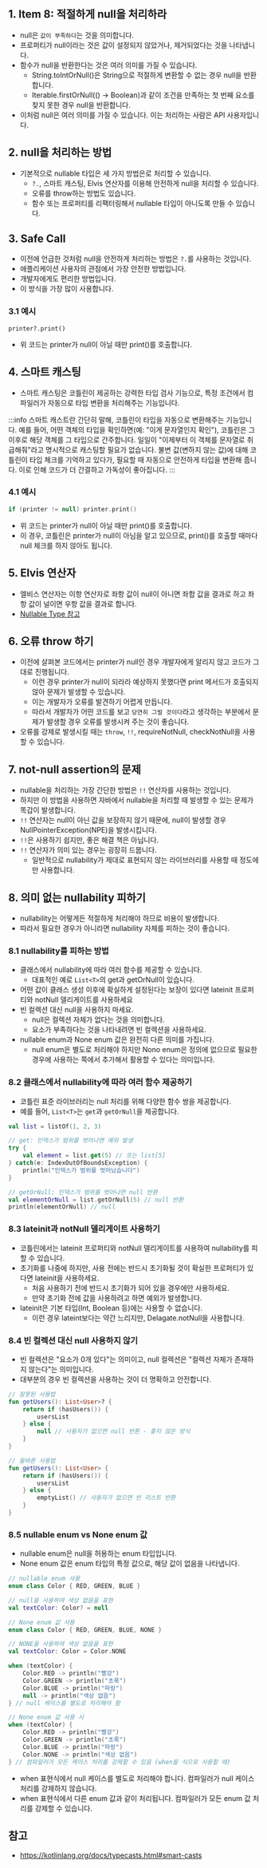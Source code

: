 ## 1. Item 8: 적절하게 null을 처리하라

- null은 `값이 부족하다`는 것을 의미합니다.
- 프로퍼티가 null이라는 것은 값이 설정되지 않았거나, 제거되었다는 것을 나타냅니다.
- 함수가 null을 반환한다는 것은 여러 의미를 가질 수 있습니다.
	- String.toIntOrNull()은 String으로 적절하게 변환할 수 없는 경우 null을 반환합니다.
	- Iterable.firstOrNull(() -> Boolean)과 같이 조건을 만족하는 첫 번째 요소를 찾지 못한 경우 null을 반환합니다.
- 이처럼 null은 여러 의미를 가질 수 있습니다. 이는 처리하는 사람은 API 사용자입니다.

## 2. null을 처리하는 방법

- 기본적으로 nullable 타입은 세 가지 방법은로 처리할 수 있습니다.
	- `?.`, 스마트 캐스팅, Elvis 연산자를 이용해 안전하게 null을 처리할 수 있습니다.
	- 오류를 throw하는 방법도 있습니다.
	- 함수 또는 프로퍼티를 리팩터링해서 nullable 타입이 아니도록 만들 수 있습니다.

## 3. Safe Call

- 이전에 언급한 것처럼 null을 안전하게 처리하는 방법은 `?.`를 사용하는 것입니다.
- 애플리케이션 사용자의 관점에서 가장 안전한 방법입니다.
- 개발자에게도 편리한 방법입니다.
- 이 방식을 가장 많이 사용합니다.

### 3.1 예시

```koltlin
printer?.print()
```

- 위 코드는 printer가 null이 아닐 때만 print()를 호출합니다.

## 4. 스마트 캐스팅

- 스마트 캐스팅은 코틀린이 제공하는 강력한 타입 검사 기능으로, 특정 조건에서 컴파일러가 자동으로 타입 변환을 처리해주는 기능입니다.

:::info
스마트 캐스트란 간단히 말해, 코틀린이 타입을 자동으로 변환해주는 기능입니다.
예를 들어, 어떤 객체의 타입을 확인하면(예: "이게 문자열인지 확인"), 코틀린은 그 이후로 해당 객체를 그 타입으로 간주합니다. 일일이 "이제부터 이 객체를 문자열로 취급해줘"라고 명시적으로 캐스팅할 필요가
없습니다.
불변 값(변하지 않는 값)에 대해 코틀린이 타입 체크를 기억하고 있다가, 필요할 때 자동으로 안전하게 타입을 변환해 줍니다. 이로 인해 코드가 더 간결하고 가독성이 좋아집니다.
:::

### 4.1 예시

```kotlin
if (printer != null) printer.print()
```

- 위 코드는 printer가 null이 아닐 때만 print()를 호출합니다.
- 이 경우, 코틀린은 printer가 null이 아님을 알고 있으므로, print()를 호출할 때마다 null 체크를 하지 않아도 됩니다.

## 5. Elvis 연산자

- 엘비스 연산자는 이항 연산자로 좌항 값이 null이 아니면 좌합 값을 결과로 하고 좌항 값이 널이면 우항 값을 결과로 합니다.
- [Nullable Type 참고](../../Nullable-Type/Nullable-Type.md)

## 6. 오류 throw 하기

- 이전에 살펴본 코드에서는 printer가 null인 경우 개발자에게 알리지 않고 코드가 그대로 진행됩니다.
  - 이런 경우 printer가 null이 되라라 예상하지 못했다면 print 메서드가 호출되지 않아 문제가 발생할 수 있습니다.
  - 이는 개발자가 오류를 발견하기 어렵게 만듭니다.
  - 따라서 개발자가 어떤 코드를 보고 `당연히 그럴 것이다`라고 생각하는 부분에서 문제가 발생할 경우 오류를 발생시켜 주는 것이 좋습니다.
- 오류를 강제로 발생시킬 때는 `throw`, `!!`, requireNotNull, checkNotNull을 사용할 수 있습니다.

## 7. not-null assertion의 문제

- nullable을 처리하는 가장 간단한 방법은 `!!` 연산자를 사용하는 것입니다.
- 하지만 이 방법을 사용하면 자바에서 nullable을 처리할 때 발생할 수 있는 문제가 똑갑이 발생합니다.
- `!!` 연산자는 null이 아닌 값을 보장하지 않기 때문에, null이 발생할 경우 NullPointerException(NPE)을 발생시킵니다.
- `!!`은 사용하기 쉽지만, 좋은 해결 책은 아닙니다.
- `!!` 연산자가 의미 있는 경우는 굉장히 드뭅니다.
  - 일반적으로 nullability가 제대로 표현되지 않는 라이브러리를 사용할 때 정도에만 사용합니다.

## 8. 의미 없는 nullability 피하기

- nullability는 어떻게든 적절하게 처리해야 하므로 비용이 발생합니다.
- 따라서 필요한 경우가 아니라면 nullability 자체를 피하는 것이 좋습니다.

### 8.1 nullability를 피하는 방법

- 클래스에서 nullability에 따라 여러 함수를 제공할 수 있습니다.
  - 대표적인 예로 `List<T>`의 get과 getOrNull이 있습니다.
- 어떤 값이 클래스 생성 이후에 확실하게 설정된다는 보장이 있다면 lateinit 프로퍼티와 notNull 델리게이트를 사용하세요
- 빈 컬렉션 대신 null을 사용하지 마세요.
  - null은 컬렉션 자체가 없다는 것을 의미합니다.
  - 요소가 부족하다는 것을 나타내려면 빈 컬렉션을 사용하세요.
- nullable enum과 None enum 값은 완전히 다른 의미를 가집니다.
  - null enum은 별도로 처리해야 하지만 Nono enum은 정의에 없으므로 필요한 경우에 사용하는 쪽에서 추가해서 활용할 수 있다는 의미입니다.

### 8.2 클래스에서 nullability에 따라 여러 함수 제공하기

- 코틀린 표준 라이브러리는 null 처리를 위해 다양한 함수 쌍을 제공합니다.
- 예를 들어, `List<T>`는 `get`과 `getOrNull`을 제공합니다.

```kotlin
val list = listOf(1, 2, 3)

// get: 인덱스가 범위를 벗어나면 예외 발생
try {
    val element = list.get(5) // 또는 list[5]
} catch(e: IndexOutOfBoundsException) {
    println("인덱스가 범위를 벗어났습니다")
}

// getOrNull: 인덱스가 범위를 벗어나면 null 반환
val elementOrNull = list.getOrNull(5) // null 반환
println(elementOrNull) // null
```

### 8.3 lateinit과 notNull 델리게이트 사용하기

- 코틀린에서는 lateinit 프로퍼티와 notNull 델리게이트를 사용하여 nullability를 피할 수 있습니다.
- 초기화를 나중에 하지만, 사용 전에는 반드시 초기화될 것이 확실한 프로퍼티가 있다면 lateinit을 사용하세요.
  - 처음 사용하기 전에 반드시 초기화가 되어 있을 경우에만 사용하세요.
  - 만약 초기화 전에 값을 사용하려고 하면 예외가 발생합니다.
- lateinit은 기본 타입(Int, Boolean 등)에는 사용할 수 없습니다.
  - 이런 경우 lateint보다는 약간 느리지만, Delagate.notNull을 사용합니다.

### 8.4 빈 컬렉션 대신 null 사용하지 않기

- 빈 컬렉션은 "요소가 0개 있다"는 의미이고, null 컬렉션은 "컬렉션 자체가 존재하지 않는다"는 의미입니다. 
- 대부분의 경우 빈 컬렉션을 사용하는 것이 더 명확하고 안전합니다.

```kotlin
// 잘못된 사용법
fun getUsers(): List<User>? {
    return if (hasUsers()) {
        usersList
    } else {
        null // 사용자가 없으면 null 반환 - 좋지 않은 방식
    }
}

// 올바른 사용법
fun getUsers(): List<User> {
    return if (hasUsers()) {
        usersList
    } else {
        emptyList() // 사용자가 없으면 빈 리스트 반환
    }
}
```

### 8.5 nullable enum vs None enum 값

- nullable enum은 null을 허용하는 enum 타입입니다.
- None enum 값은 enum 타입의 특정 값으로, 해당 값이 없음을 나타냅니다.

```kotlin
// nullable enum 사용
enum class Color { RED, GREEN, BLUE }

// null을 사용하여 색상 없음을 표현
val textColor: Color? = null
```

```kotlin
// None enum 값 사용
enum class Color { RED, GREEN, BLUE, NONE }

// NONE을 사용하여 색상 없음을 표현
val textColor: Color = Color.NONE
```

```kotlin
when (textColor) {
    Color.RED -> println("빨강")
    Color.GREEN -> println("초록")
    Color.BLUE -> println("파랑")
    null -> println("색상 없음")
} // null 케이스를 별도로 처리해야 함

// None enum 값 사용 시
when (textColor) {
    Color.RED -> println("빨강")
    Color.GREEN -> println("초록")
    Color.BLUE -> println("파랑")
    Color.NONE -> println("색상 없음")
} // 컴파일러가 모든 케이스 처리를 강제할 수 있음 (when을 식으로 사용할 때)
```

- when 표현식에서 null 케이스를 별도로 처리해야 합니다. 컴파일러가 null 케이스 처리를 강제하지 않습니다.
- when 표현식에서 다른 enum 값과 같이 처리됩니다. 컴파일러가 모든 enum 값 처리를 강제할 수 있습니다.

## 참고

- https://kotlinlang.org/docs/typecasts.html#smart-casts